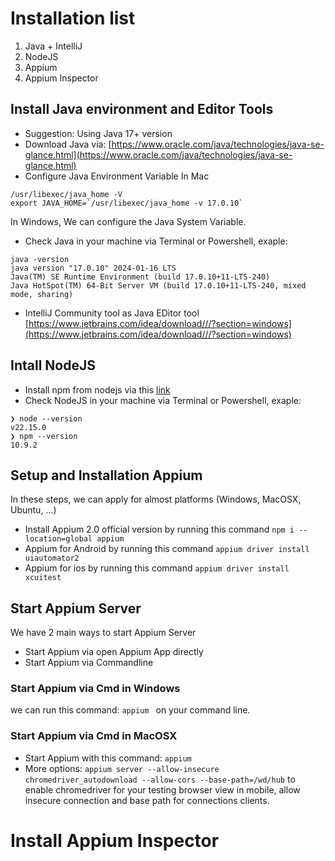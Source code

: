 # Installation list

1. Java + IntelliJ
2. NodeJS
3. Appium
4. Appium Inspector

## Install Java environment and Editor Tools
- Suggestion: Using Java 17+ version
- Download Java via: [https://www.oracle.com/java/technologies/java-se-glance.html](https://www.oracle.com/java/technologies/java-se-glance.html)
- Configure Java Environment Variable
In Mac
```
/usr/libexec/java_home -V
export JAVA_HOME=`/usr/libexec/java_home -v 17.0.10`
```
In Windows, We can configure the Java System Variable.
- Check Java in your machine via Terminal or Powershell, exaple:
```
java -version
java version "17.0.10" 2024-01-16 LTS
Java(TM) SE Runtime Environment (build 17.0.10+11-LTS-240)
Java HotSpot(TM) 64-Bit Server VM (build 17.0.10+11-LTS-240, mixed mode, sharing)
```
- IntelliJ Community tool as Java EDitor tool [https://www.jetbrains.com/idea/download///?section=windows](https://www.jetbrains.com/idea/download///?section=windows)

## Intall NodeJS
- Install npm from nodejs via this [link](https://nodejs.org/en/download)
- Check NodeJS in your machine via Terminal or Powershell, exaple:
```
❯ node --version
v22.15.0
❯ npm --version
10.9.2
```
## Setup and Installation Appium
In these steps, we can apply for almost platforms (Windows, MacOSX, Ubuntu, ...)
- Install Appium 2.0 official version by running this command
`npm i --location=global appium`
- Appium for Android by running this command
`appium driver install uiautomator2 `
- Appium for ios by running this command
`appium driver install xcuitest`

## Start Appium Server
We have 2 main ways to start Appium Server
- Start Appium via open Appium App directly
- Start Appium via Commandline
### Start Appium via Cmd in Windows
we can run this command: `appium ` on your command line.
### Start Appium via Cmd in MacOSX
- Start Appium with this command: `appium`
- More options: `appium server --allow-insecure chromedriver_autodownload --allow-cors --base-path=/wd/hub` to enable chromedriver for your testing browser view in mobile, allow insecure connection and base path for connections clients.

# Install Appium Inspector
